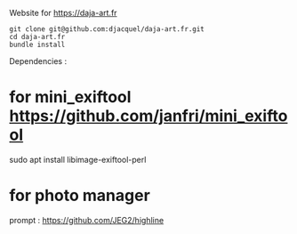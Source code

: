 
Website for https://daja-art.fr

    git clone git@github.com:djacquel/daja-art.fr.git
    cd daja-art.fr
    bundle install


Dependencies :

# for mini_exiftool https://github.com/janfri/mini_exiftool
sudo apt install libimage-exiftool-perl

# for photo manager
prompt : https://github.com/JEG2/highline
